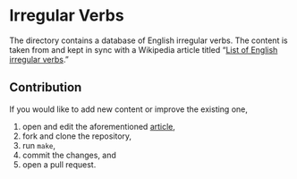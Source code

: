 # Irregular Verbs

The directory contains a database of English irregular verbs. The content is
taken from and kept in sync with a Wikipedia article titled “[List of English
irregular verbs][1].”

## Contribution

If you would like to add new content or improve the existing one,

1. open and edit the aforementioned [article][1],
2. fork and clone the repository,
3. run `make`,
4. commit the changes, and
5. open a pull request.

[1]: https://en.wikipedia.org/wiki/List_of_English_irregular_verbs
